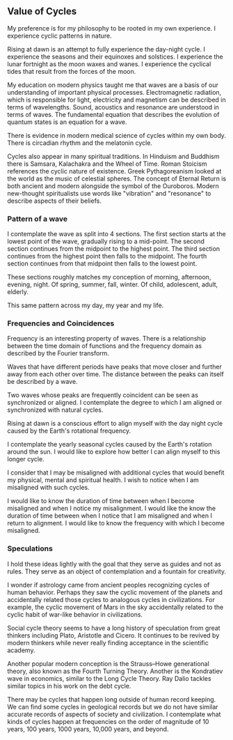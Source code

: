 ## Value of Cycles

My preference is for my philosophy to be rooted in my own experience. I experience cyclic patterns in nature.

Rising at dawn is an attempt to fully experience the day-night cycle. I experience the seasons and their equinoxes and solstices. I experience the lunar fortnight as the moon waxes and wanes. I experience the cyclical tides that result from the forces of the moon.

My education on modern physics taught me that waves are a basis of our understanding of important physical processes. Electromagnetic radiation, which is responsible for light, electricity and magnetism can be described in terms of wavelengths. Sound, acoustics and resonance are understood in terms of waves. The fundamental equation that describes the evolution of quantum states is an equation for a wave.

There is evidence in modern medical science of cycles within my own body. There is circadian rhythm and the melatonin cycle.

Cycles also appear in many spiritual traditions. In Hinduism and Buddhism there is Samsara, Kalachakra and the Wheel of Time. Roman Stoicism references the cyclic nature of existence. Greek Pythagoreanism looked at the world as the music of celestial spheres. The concept of Eternal Return is both ancient and modern alongside the symbol of the Ouroboros. Modern new-thought spiritualists use words like "vibration" and "resonance" to describe aspects of their beliefs.

### Pattern of a wave

I contemplate the wave as split into 4 sections. The first section starts at the lowest point of the wave, gradually rising to a mid-point. The second section continues from the midpoint to the highest point. The third section continues from the highest point then falls to the midpoint. The fourth section continues from that midpoint then falls to the lowest point.

These sections roughly matches my conception of morning, afternoon, evening, night. Of spring, summer, fall, winter. Of child, adolescent, adult, elderly.

This same pattern across my day, my year and my life.

### Frequencies and Coincidences

Frequency is an interesting property of waves. There is a relationship between the time domain of functions and the frequency domain as described by the Fourier transform.

Waves that have different periods have peaks that move closer and further away from each other over time. The distance between the peaks can itself be described by a wave.

Two waves whose peaks are frequently coincident can be seen as synchronized or aligned. I contemplate the degree to which I am aligned or synchronized with natural cycles.

Rising at dawn is a conscious effort to align myself with the day night cycle caused by the Earth's rotational frequency. 

I contemplate the yearly seasonal cycles caused by the Earth's rotation around the sun. I would like to explore how better I can align myself to this longer cycle.

I consider that I may be misaligned with additional cycles that would benefit my physical, mental and spiritual health. I wish to notice when I am misaligned with such cycles.

I would like to know the duration of time between when I become misaligned and when I notice my misalignment. I would like the know the duration of time between when I notice that I am misaligned and when I return to alignment. I would like to know the frequency with which I become misaligned.

### Speculations

I hold these ideas lightly with the goal that they serve as guides and not as rules. They serve as an object of contemplation and a fountain for creativity.

I wonder if astrology came from ancient peoples recognizing cycles of human behavior. Perhaps they saw the cyclic movement of the planets and accidentally related those cycles to analogous cycles in civilizations. For example, the cyclic movement of Mars in the sky accidentally related to the cyclic habit of war-like behavior in civilizations.

Social cycle theory seems to have a long history of speculation from great thinkers including Plato, Aristotle and Cicero. It continues to be revived by modern thinkers while never really finding acceptance in the scientific academy.

Another popular modern conception is the Strauss–Howe generational theory, also known as the Fourth Turning Theory. Another is the Kondratiev wave in economics, similar to the Long Cycle Theory. Ray Dalio tackles similar topics in his work on the debt cycle.

There may be cycles that happen long outside of human record keeping. We can find some cycles in geological records but we do not have similar accurate records of aspects of society and civilization. I contemplate what kinds of cycles happen at frequencies on the order of magnitude of 10 years, 100 years, 1000 years, 10,000 years, and beyond.
